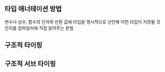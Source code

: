 
## 타입 애너테이션 방법
변수나 상수, 함수의 인자와 반환 값에 타입을 명시적으로 선언해 어떤 타입이 저장될 것인지를 컴파일러에 직접 알려주는 문법

## 구조적 타이핑

## 구조적 서브 타이핑
